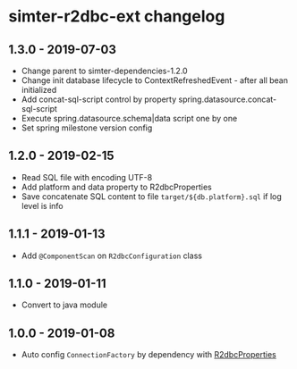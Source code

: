 # simter-r2dbc-ext changelog

## 1.3.0 - 2019-07-03

- Change parent to simter-dependencies-1.2.0
- Change init database lifecycle to ContextRefreshedEvent - after all bean initialized
- Add concat-sql-script control by property spring.datasource.concat-sql-script
- Execute spring.datasource.schema|data script one by one
- Set spring milestone version config

## 1.2.0 - 2019-02-15

- Read SQL file with encoding UTF-8
- Add platform and data property to R2dbcProperties
- Save concatenate SQL content to file `target/${db.platform}.sql` if log level is info

## 1.1.1 - 2019-01-13

- Add `@ComponentScan` on `R2dbcConfiguration` class

## 1.1.0 - 2019-01-11

- Convert to java module

## 1.0.0 - 2019-01-08

- Auto config `ConnectionFactory` by dependency with [R2dbcProperties]

[R2dbcProperties]: https://github.com/simter/simter-r2dbc-ext/blob/master/src/main/java/tech/simter/r2dbc/R2dbcProperties.kt